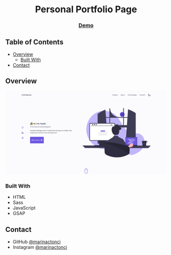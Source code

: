 <h1 align="center">Personal Portfolio Page</h1>

<div align="center">
  <h3>
    <a href="https://marinactonci.netlify.app/">
      Demo
    </a>
  </h3>
</div>

<!-- TABLE OF CONTENTS -->

## Table of Contents

- [Overview](#overview)
  - [Built With](#built-with)
- [Contact](#contact)

<!-- OVERVIEW -->

## Overview

![screenshot](screenshot.png)

### Built With

- HTML
- Sass
- JavaScript
- GSAP

## Contact

- GitHub [@marinactonci](https://github.com/marinactonci)
- Instagram [@marinactonci](https://instagram.com/marinactonci)
